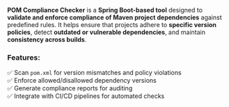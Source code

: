**POM Compliance Checker** is a **Spring Boot-based tool** designed to **validate and enforce compliance of Maven project dependencies** against predefined rules. It helps ensure that projects adhere to **specific version policies**, detect **outdated or vulnerable dependencies**, and maintain **consistency across builds**.  

### Features:  
✅ Scan `pom.xml` for version mismatches and policy violations  
✅ Enforce allowed/disallowed dependency versions  
✅ Generate compliance reports for auditing  
✅ Integrate with CI/CD pipelines for automated checks  
